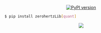 <p align="center">
    <a href="https://pypi.org/project/zerohertzLib/">
        <img src="https://img.shields.io/pypi/v/zerohertzLib?style=for-the-badge&logo=PyPI&logoColor=FFFFFF&labelColor=3775A9&color=007EC6" alt="PyPI version">
    </a>
</p>

```bash
$ pip install zerohertzLib[quant]
```

<p align="center">
    <img src="https://github-production-user-asset-6210df.s3.amazonaws.com/42334717/290177638-802e3118-439f-4cb8-972b-ded26734c50d.png">
</p>
